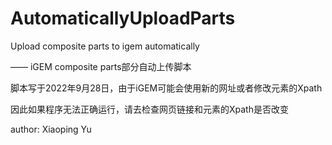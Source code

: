 # AutomaticallyUploadParts
Upload composite parts to igem automatically

—— iGEM composite parts部分自动上传脚本

脚本写于2022年9月28日，由于iGEM可能会使用新的网址或者修改元素的Xpath

因此如果程序无法正确运行，请去检查网页链接和元素的Xpath是否改变

author: Xiaoping Yu
